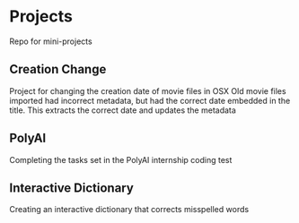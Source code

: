 # Projects
Repo for mini-projects

## Creation Change
Project for changing the creation date of movie files in OSX
Old movie files imported had incorrect metadata, but had the correct date embedded in the title. This extracts the correct date and updates the metadata

## PolyAI
Completing the tasks set in the PolyAI internship coding test

## Interactive Dictionary
Creating an interactive dictionary that corrects misspelled words
